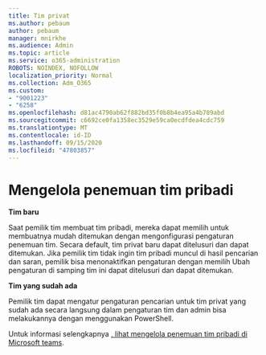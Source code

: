 ```yaml
---
title: Tim privat
ms.author: pebaum
author: pebaum
manager: mnirkhe
ms.audience: Admin
ms.topic: article
ms.service: o365-administration
ROBOTS: NOINDEX, NOFOLLOW
localization_priority: Normal
ms.collection: Adm_O365
ms.custom:
- "9001223"
- "6258"
ms.openlocfilehash: d81ac4790ab62f882bd35f0b8b4ea95a4b789abd
ms.sourcegitcommit: c6692ce0fa1358ec3529e59ca0ecdfdea4cdc759
ms.translationtype: MT
ms.contentlocale: id-ID
ms.lasthandoff: 09/15/2020
ms.locfileid: "47803857"
---
```

# <a name="managing-discovery-of-private-teams"></a>Mengelola penemuan tim pribadi

**Tim baru**

Saat pemilik tim membuat tim pribadi, mereka dapat memilih untuk membuatnya mudah ditemukan dengan mengonfigurasi pengaturan penemuan tim. Secara default, tim privat baru dapat ditelusuri dan dapat ditemukan. Jika pemilik tim tidak ingin tim pribadi muncul di hasil pencarian dan saran, pemilik bisa menonaktifkan pengaturan dengan memilih Ubah pengaturan di samping tim ini dapat ditelusuri dan dapat ditemukan.  

**Tim yang sudah ada**

Pemilik tim dapat mengatur pengaturan pencarian untuk tim privat yang sudah ada secara langsung dalam pengaturan tim dan admin bisa melakukannya dengan menggunakan PowerShell.  

Untuk informasi selengkapnya  [, lihat mengelola penemuan tim pribadi di Microsoft teams](https://docs.microsoft.com/microsoftteams/manage-discovery-of-private-teams).
